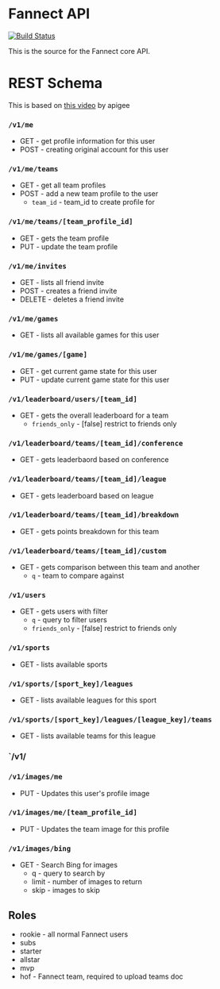 # Fannect API
[![Build Status](https://secure.travis-ci.org/Fannect/fannect-mobileweb.png?branch=master)](https://travis-ci.org/Fannect/fannect-mobileweb)

This is the source for the Fannect core API.

# REST Schema
This is based on [this video](http://blog.apigee.com/detail/restful_api_design) by apigee

### `/v1/me`
* GET - get profile information for this user
* POST - creating original account for this user

### `/v1/me/teams`
* GET - get all team profiles
* POST - add a new team profile to the user
  * `team_id` - team_id to create profile for

### `/v1/me/teams/[team_profile_id]`
* GET - gets the team profile
* PUT - update the team profile

### `/v1/me/invites`
* GET - lists all friend invite
* POST - creates a friend invite
* DELETE - deletes a friend invite

### `/v1/me/games`
* GET - lists all available games for this user

### `/v1/me/games/[game]`
* GET - get current game state for this user
* PUT - update current game state for this user

### `/v1/leaderboard/users/[team_id]`
* GET - gets the overall leaderboard for a team
   * `friends_only` - [false] restrict to friends only

### `/v1/leaderboard/teams/[team_id]/conference`
* GET - gets leaderbaord based on conference

### `/v1/leaderboard/teams/[team_id]/league`
* GET - gets leaderboard based on league
 
### `/v1/leaderboard/teams/[team_id]/breakdown`
* GET - gets points breakdown for this team 

### `/v1/leaderboard/teams/[team_id]/custom`
* GET - gets comparison between this team and another
  * `q` - team to compare against

### `/v1/users`
* GET - gets users with filter
   * `q` - query to filter users
   * `friends_only` - [false] restrict to friends only

### `/v1/sports`
* GET - lists available sports

### `/v1/sports/[sport_key]/leagues`
* GET - lists available leagues for this sport

### `/v1/sports/[sport_key]/leagues/[league_key]/teams`
* GET - lists available teams for this league

### `/v1/

### `/v1/images/me`
* PUT - Updates this user's profile image

### `/v1/images/me/[team_profile_id]`
* PUT - Updates the team image for this profile

### `/v1/images/bing`
* GET - Search Bing for images
   * q - query to search by
   * limit - number of images to return
   * skip - images to skip


## Roles
* rookie - all normal Fannect users
* subs
* starter
* allstar
* mvp
* hof - Fannect team, required to upload teams doc
